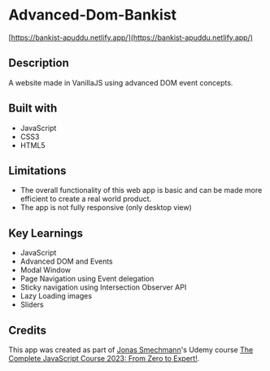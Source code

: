 # Advanced-Dom-Bankist

[https://bankist-apuddu.netlify.app/](https://bankist-apuddu.netlify.app/)

## Description
A website made in VanillaJS using advanced DOM event concepts.

## Built with
- JavaScript
- CSS3
- HTML5

## Limitations
* The overall functionality of this web app is basic and can be made more efficient to create a real world product. 
* The app is not fully responsive (only desktop view)

## Key Learnings
* JavaScript
* Advanced DOM and Events
* Modal Window
* Page Navigation using Event delegation
* Sticky navigation using Intersection Observer API
* Lazy Loading images
* Sliders

## Credits
This app was created as part of [Jonas Smechmann](https://twitter.com/jonasschmedtman)'s Udemy course [The Complete JavaScript Course 2023: From Zero to Expert!](https://www.udemy.com/course/the-complete-javascript-course/).
